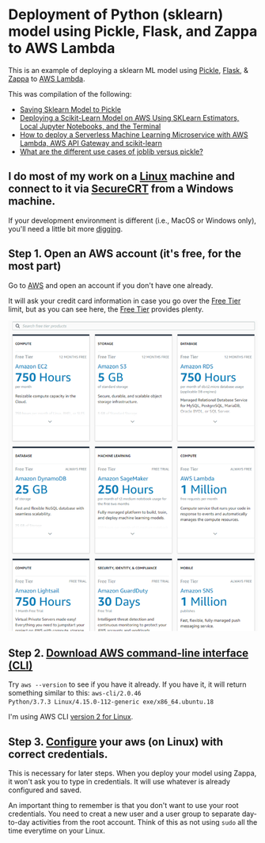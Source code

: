 # Deployment of Python (sklearn) model using Pickle, Flask, and Zappa to AWS Lambda
This is an example of deploying a sklearn ML model using [Pickle](https://docs.python.org/3.6/library/pickle.html), [Flask](https://flask.palletsprojects.com/en/1.1.x/), & [Zappa](https://github.com/Miserlou/Zappa) to [AWS Lambda](https://en.wikipedia.org/wiki/AWS_Lambda).

This was compilation of the following:
- [Saving Sklearn Model to Pickle](https://medium.com/@pemagrg/saving-sklearn-model-to-pickle-595da291ec1c)
- [Deploying a Scikit-Learn Model on AWS Using SKLearn Estimators, Local Jupyter Notebooks, and the Terminal](https://towardsdatascience.com/deploying-a-scikit-learn-model-on-aws-using-sklearn-estimators-local-jupyter-notebooks-and-the-d94396589498)
- [How to deploy a Serverless Machine Learning Microservice with AWS Lambda, AWS API Gateway and scikit-learn](https://medium.com/@patrickmichelberger/how-to-deploy-a-serverless-machine-learning-microservice-with-aws-lambda-aws-api-gateway-and-d5b8cbead846)
- [What are the different use cases of joblib versus pickle?](https://stackoverflow.com/questions/12615525/what-are-the-different-use-cases-of-joblib-versus-pickle)

## I do most of my work on a [Linux](https://releases.ubuntu.com/18.04.5/) machine and connect to it via [SecureCRT](https://www.vandyke.com/products/securecrt/index.html) from a Windows machine.
If your development environment is different (i.e., MacOS or Windows only), you'll need a little bit more [digging](https://www.google.com).

## Step 1. Open an AWS account (it's free, for the most part)
Go to [AWS](https://aws.amazon.com/) and open an account if you don't have one already.

It will ask your credit card information in case you go over the [Free Tier](https://aws.amazon.com/free/) limit, but as you can see here, the [Free Tier](https://aws.amazon.com/free/) provides plenty.

![Free Tier](https://github.com/fastcyclist/Deployment_Python_Pickle_Flask_Zappa_AWSLambda/blob/master/AWS_FreeTier.PNG)


## Step 2. [Download AWS command-line interface (CLI)](https://docs.aws.amazon.com/cli/latest/userguide/cli-chap-install.html)
Try <code>aws --version</code> to see if you have it already.
If you have it, it will return something similar to this: <code>aws-cli/2.0.46 Python/3.7.3 Linux/4.15.0-112-generic exe/x86_64.ubuntu.18</code>

I'm using AWS CLI [version 2 for Linux](https://docs.aws.amazon.com/cli/latest/userguide/install-cliv2-linux.html).


## Step 3. [Configure](https://docs.aws.amazon.com/cli/latest/userguide/cli-chap-configure.html) your aws (on Linux) with correct credentials.
This is necessary for later steps. When you deploy your model using Zappa, it won't ask you to type in credentials. It will use whatever is already configured and saved.

An important thing to remember is that you don't want to use your root credentials. You need to creat a new user and a user group to separate day-to-day activities from the root account.
Think of this as not using <code>sudo</code> all the time everytime on your Linux.

